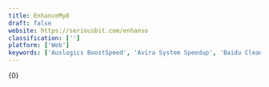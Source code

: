 ```yaml
---
title: EnhanceMy8
draft: false 
website: https://seriousbit.com/enhanso
classification: ['']
platform: ['Web']
keywords: ['Auslogics BoostSpeed', 'Avira System Speedup', 'Baidu Cleaner', 'CleanMyMac X', 'Disk Drill', 'PC Fresh', 'Pegasun System Utilities', 'PerfectSpeed PC Optimizer', 'Puran Utilities', 'Stellar SpeedUp Mac', 'Sysinternals Suite', 'System Mechanic', 'SystemSuite Professional', 'TestDisk', 'TweakNow PowerPack', 'WinUtilities', 'Wise Care 365']
---
```

{0}